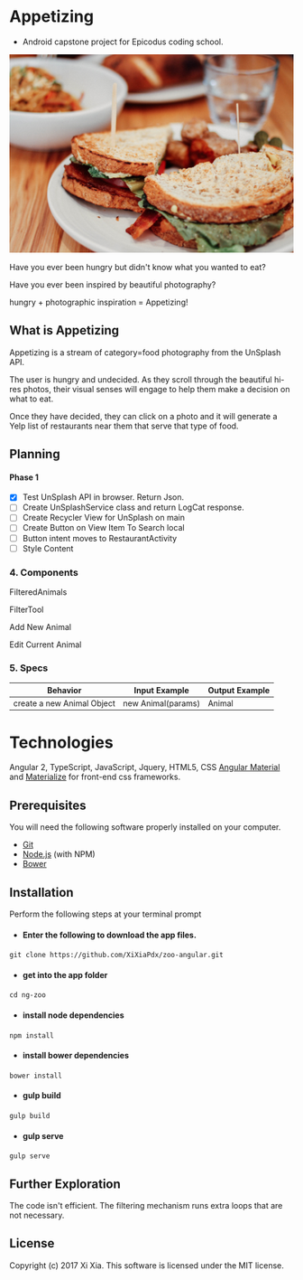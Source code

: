 # Appetizing
- Android capstone project for Epicodus coding school.

![Zoo of Mythical Creatures](./readMeRes/sandwich.jpg)

Have you ever been hungry but didn't know what you wanted to eat?

Have you ever been inspired by beautiful photography?

hungry + photographic inspiration =  Appetizing!

## What is Appetizing

Appetizing is a stream of category=food photography from the UnSplash API.  

The user is hungry and undecided. As they scroll through the beautiful hi-res photos, their visual senses will engage to help them make a decision on what to eat.

Once they have decided, they can click on a photo and it will generate a Yelp list of restaurants near them that serve that type of food.

## Planning

#### Phase 1

- [x] Test UnSplash API in browser. Return Json.
- [ ] Create UnSplashService class and return LogCat response.
- [ ] Create Recycler View for UnSplash on main
- [ ] Create Button on View Item To Search local
- [ ] Button intent moves to RestaurantActivity
- [ ] Style Content

### 4. Components

FilteredAnimals

FilterTool

Add New Animal

Edit Current Animal


### 5. Specs


| Behavior | Input Example| Output Example    |
| ---------| -----------------|-----------------|
|create a new Animal Object|new Animal(params)| Animal |

# Technologies

Angular 2, TypeScript, JavaScript, Jquery, HTML5, CSS
[Angular Material](https://material.angular.io/) and [Materialize](http://materializecss.com/) for front-end css frameworks.

## Prerequisites

You will need the following software properly installed on your computer.

* [Git](https://git-scm.com/)
* [Node.js](https://nodejs.org/) (with NPM)
* [Bower](https://bower.io/)


## Installation

Perform the following  steps at your terminal prompt

* #### Enter the following to download the app files.
```
git clone https://github.com/XiXiaPdx/zoo-angular.git
```
*  #### get into the app folder
```
cd ng-zoo
```
*  #### install node dependencies
```
npm install
```
* #### install bower dependencies
```
bower install
```
* #### gulp build
```
gulp build
```
* #### gulp serve
```
gulp serve
```

## Further Exploration

The code isn't efficient. The filtering mechanism runs extra loops that are not necessary.

## License

Copyright (c) 2017 Xi Xia. This software is licensed under the MIT license.
